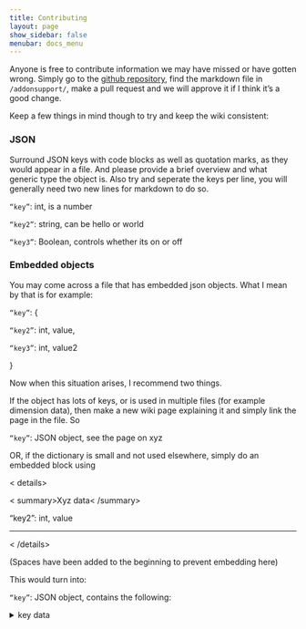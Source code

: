 ```yaml
---
title: Contributing
layout: page
show_sidebar: false
menubar: docs_menu
---
```


Anyone is free to contribute information we may have missed or have gotten wrong. Simply go to the [github repository](https://github.com/Cosmic-Mod/Cosmic-Mod.github.io/tree/main/addonsupport), find the markdown file in `/addonsupport/`, make a pull request and we will approve it if I think it’s a good change. 

Keep a few things in mind though to try and keep the wiki consistent:

### JSON

Surround JSON keys with code blocks as well as quotation marks, as they would appear in a file. And please provide a brief overview and what generic type the object is. Also try and seperate the keys per line, you will generally need two new lines for markdown to do so.

`“key”`: int, is a number

`“key2”`: string, can be hello or world

`“key3”`: Boolean, controls whether its on or off

### Embedded objects

You may come across a file that has embedded json objects. What I mean by that is for example:

`“key”`: {

  `“key2”`: int, value,

  `“key3”`: int, value2

}
 
Now when this situation arises, I recommend two things.

If the object has lots of keys, or is used in multiple files (for example dimension data), then make a new wiki page explaining it and simply link the page in the file. So

`“key”`: JSON object, see the page on xyz

OR, if the dictionary is small and not used elsewhere, simply do an embedded block using

< details>

< summary>Xyz data< /summary>

“key2”: int, value

***

< /details>

(Spaces have been added to the beginning to prevent embedding here)

This would turn into:

`“key”`: JSON object, contains the following:

<details>
<summary>key data</summary>

`“key2”`: int, value

`“key3”`: int, also value

***

</details>
